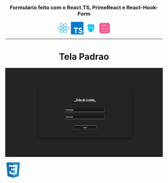
<h3 align="center">Formulario feito com o React.TS, PrimeReact e React-Hook-Form</h3>

<div align="center" style="display: inline_block">

  <img align="center" height="40" width="40" src="./ReadMeImages/react-svgrepo-com.svg">
  <img align="center" height="40" width="40" src="./ReadMeImages/typescript-logo-svgrepo-com.svg">
  <img align="center" height="40" width="40" src="./ReadMeImages/prime-svgrepo-com.svg">
  <img align="center" height="40" width="40" src="./ReadMeImages/react-hook-form-logo-only.svg">

</div>

<hr/>

<div style="inline-block">

  <h1 align="center">Tela Padrao</h1>

![Exemplo 1](./ReadMeImages/paginaNormal.png)

<div style="display: inline_block">

  <img align="center" height="50" width="50" src="https://raw.githubusercontent.com/devicons/devicon/master/icons/css3/css3-original.svg">

 </div>

<div>
